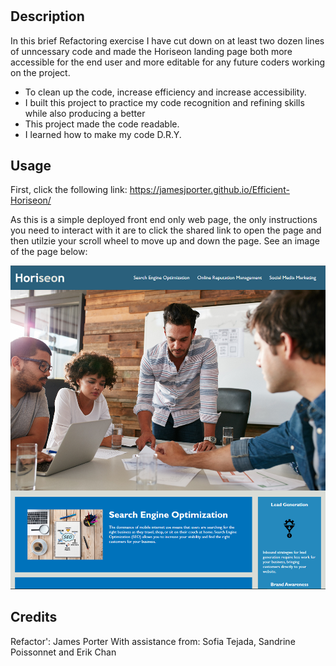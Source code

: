# <Efficient-Horiseon>

## Description

In this brief Refactoring exercise I have cut down on at least two dozen lines of unncessary code and made the Horiseon landing page both more accessible for the end user and more editable for any future coders working on the project. 

- To clean up the code, increase efficiency and increase accessibility. 
- I built this project to practice my code recognition and refining skills while also producing a better 
- This project made the code readable. 
- I learned how to make my code D.R.Y.

## Usage

First, click the following link: https://jamesjporter.github.io/Efficient-Horiseon/

As this is a simple deployed front end only web page, the only instructions you need to interact with it are to click the shared link to open the page and then utilzie your scroll wheel to move up and down the page. See an image of the page below:

![screenshot of deployed page](assets/images/deployed-screenshot.png)
    

## Credits

Refactor': James Porter
With assistance from: Sofia Tejada, Sandrine Poissonnet and Erik Chan